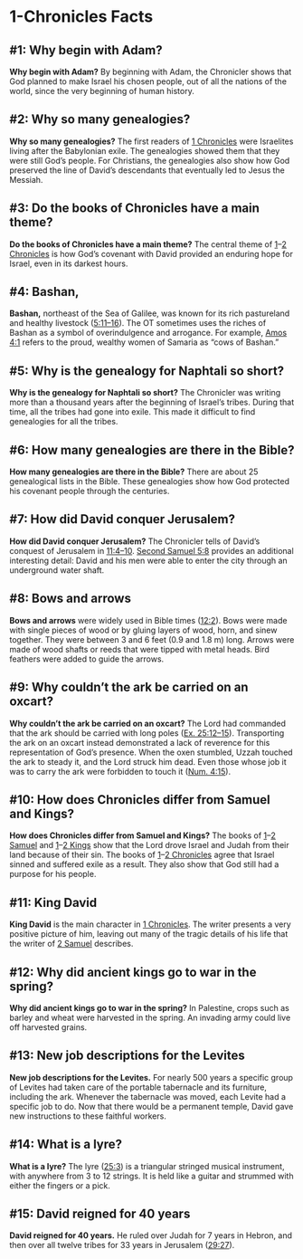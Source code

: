 # 1-Chronicles Facts

## #1: Why begin with Adam?
**Why begin with Adam?** By beginning with Adam, the Chronicler shows that God planned to make Israel his chosen people, out of all the nations of the world, since the very beginning of human history.


## #2: Why so many genealogies?
**Why so many genealogies?** The first readers of [1 Chronicles](https://www.esv.org/1+Chronicles+1%3A1%E2%80%9329%3A30/) were Israelites living after the Babylo­nian exile. The genealogies showed them that they were still God’s people. For Christians, the genealogies also show how God preserved the line of David’s descendants that eventually led to Jesus the Messiah.


## #3: Do the books of Chronicles have a main theme?
**Do the books of Chronicles have a main theme?** The central theme of [1](https://www.esv.org/1+Chronicles+1%3A1%E2%80%9329%3A30/)–[2 Chronicles](https://www.esv.org/2+Chronicles+1%3A1%E2%80%9336%3A23/) is how God’s covenant with David provided an enduring hope for Israel, even in its darkest hours.


## #4: Bashan,
**Bashan,** northeast of the Sea of Galilee, was known for its rich pastureland and healthy livestock ([5:11–16](https://www.esv.org/1+Chronicles+5%3A11%E2%80%9316/)). The OT sometimes uses the riches of Bashan as a symbol of overindulgence and arrogance. For example, [Amos 4:1](https://www.esv.org/Amos+4%3A1/) refers to the proud, wealthy women of Samaria as “cows of Bashan.”


## #5: Why is the genealogy for Naphtali so short?
**Why is the genealogy for Naphtali so short?** The Chronicler was writing more than a thousand years after the beginning of Israel’s tribes. During that time, all the tribes had gone into exile. This made it difficult to find genealogies for all the tribes.


## #6: How many genealogies are there in the Bible?
**How many genealogies are there in the Bible?** There are about 25 genealogical lists in the Bible. These genealogies show how God protected his covenant people through the centuries.


## #7: How did David conquer Jerusalem?
**How did David conquer Jerusalem?** The Chronicler tells of David’s conquest of Jerusalem in [11:4–10](https://www.esv.org/1+Chronicles+11%3A4%E2%80%9310/). [Second Samuel 5:8](https://www.esv.org/2+Samuel+5%3A8/) provides an additional interesting detail: David and his men were able to enter the city through an underground water shaft.


## #8: Bows and arrows
**Bows and arrows** were widely used in Bible times ([12:2](https://www.esv.org/1+Chronicles+12%3A2/)). Bows were made with single pieces of wood or by gluing layers of wood, horn, and sinew together. They were between 3 and 6 feet (0.9 and 1.8 m) long. Arrows were made of wood shafts or reeds that were tipped with metal heads. Bird feathers were added to guide the arrows.


## #9: Why couldn’t the ark be carried on an oxcart?
**Why couldn’t the ark be carried on an oxcart?** The Lord had commanded that the ark should be carried with long poles ([Ex. 25:12–15](https://www.esv.org/Exodus+25%3A12%E2%80%9315/)). Transporting the ark on an oxcart instead demonstrated a lack of reverence for this representation of God’s presence. When the oxen stumbled, Uzzah touched the ark to steady it, and the Lord struck him dead. Even those whose job it was to carry the ark were forbidden to touch it ([Num. 4:15](https://www.esv.org/Numbers+4%3A15/)).


## #10: How does Chronicles differ from Samuel and Kings?
**How does Chronicles differ from Samuel and Kings?** The books of [1](https://www.esv.org/1+Samuel+1%3A1%E2%80%9331%3A13/)–[2 Samuel](https://www.esv.org/2+Samuel+1%3A1%E2%80%9324%3A25/) and [1](https://www.esv.org/1+Kings+1%3A1%E2%80%9322%3A53/)–[2 Kings](https://www.esv.org/2+Kings+1%3A1%E2%80%9325%3A30/) show that the Lord drove Israel and Judah from their land because of their sin. The books of [1](https://www.esv.org/1+Chronicles+1%3A1%E2%80%9329%3A30/)–[2 Chronicles](https://www.esv.org/2+Chronicles+1%3A1%E2%80%9336%3A23/) agree that Israel sinned and suffered exile as a result. They also show that God still had a purpose for his people.


## #11: King David
**King David** is the main character in [1 Chronicles](https://www.esv.org/1+Chronicles+1%3A1%E2%80%9329%3A30/). The writer presents a very positive picture of him, leaving out many of the tragic details of his life that the writer of [2 Samuel](https://www.esv.org/2+Samuel+1%3A1%E2%80%9324%3A25/) describes.


## #12: Why did ancient kings go to war in the spring?
**Why did ancient kings go to war in the spring?** In Palestine, crops such as barley and wheat were harvested in the spring. An invading army could live off harvested grains.


## #13: New job descriptions for the Levites
**New job descriptions for the Levites.** For nearly 500 years a specific group of Levites had taken care of the portable tabernacle and its furniture, including the ark. Whenever the tabernacle was moved, each Levite had a specific job to do. Now that there would be a permanent temple, David gave new instructions to these faithful workers.


## #14: What is a lyre?
**What is a lyre?** The lyre ([25:3](https://www.esv.org/1+Chronicles+25%3A3/)) is a triangular stringed musical instrument, with anywhere from 3 to 12 strings. It is held like a guitar and strummed with either the fingers or a pick.


## #15: David reigned for 40 years
**David reigned for 40 years.** He ruled over Judah for 7 years in Hebron, and then over all twelve tribes for 33 years in Jerusalem ([29:27](https://www.esv.org/1+Chronicles+29%3A27/)).

